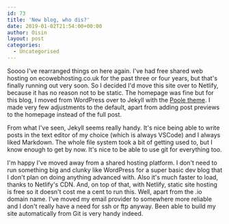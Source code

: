 ```yaml
---
id: 73
title: 'New blog, who dis?'
date: 2019-01-02T21:54:00+00:00
author: Oisin
layout: post
categories:
  - Uncategorised
---
```

Soooo I've rearranged things on here again. I've had free shared web hosting on ecowebhosting.co.uk for the past three or four years, but that's finally running out very soon. So I decided I'd move this site over to Netlify, because it has no reason not to be static. The homepage was fine but for this blog, I moved from WordPress over to Jekyll with the [Poole theme](https://github.com/poole/poole). I made very few adjustments to the default, apart from adding post previews to the homepage instead of the full post.

<!--more-->

From what I've seen, Jekyll seems really handy. It's nice being able to write posts in the text editor of my choice (which is always VSCode) and I always liked Markdown. The whole file system took a bit of getting used to, but I know enough to get by now. It's nice to be able to use git for everything too.

I'm happy I've moved away from a shared hosting platform. I don't need to run something big and clunky like WordPress for a super basic dev blog that I don't plan on doing anything advanced with. Also it's much faster to load, thanks to Netlify's CDN. And, on top of that, with Netlify, static site hosting is free so it doesn't cost me a cent to run this. Well, apart from the .io domain name. I've moved my email provider to somewhere more reliable and I don't really have a need for ssh or ftp anyway. Been able to build my site automatically from Git is very handy indeed.